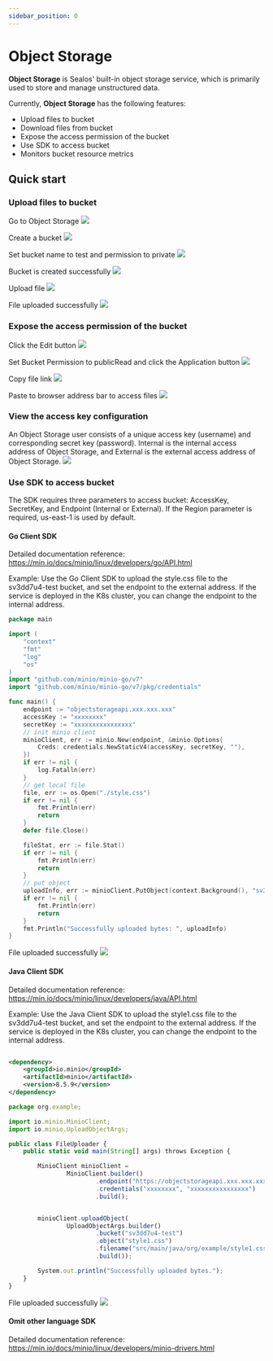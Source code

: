 ```yaml
---
sidebar_position: 0
---
```


# Object Storage

**Object Storage** is Sealos' built-in object storage service, which is primarily used to store and manage unstructured
data.

Currently, **Object Storage** has the following features:

- Upload files to bucket
- Download files from bucket
- Expose the access permission of the bucket
- Use SDK to access bucket
- Monitors bucket resource metrics

## Quick start

### Upload files to bucket

Go to Object Storage
![](./images/1.png)

Create a bucket
![](./images/2.png)

Set bucket name to test and permission to private
![](./images/3.png)

Bucket is created successfully
![](./images/4.png)

Upload file
![](./images/5.png)

File uploaded successfully
![](./images/6.png)

### Expose the access permission of the bucket

Click the Edit button
![](./images/7.png)

Set Bucket Permission to publicRead and click the Application button
![](./images/8.png)

Copy file link
![](./images/9.png)

Paste to browser address bar to access files
![](./images/10.png)

### View the access key configuration

An Object Storage user consists of a unique access key (username) and corresponding secret key (password). Internal is
the internal access address of Object Storage, and External is the external access address of Object Storage.
![](./images/11.png)

### Use SDK to access bucket

The SDK requires three parameters to access bucket: AccessKey, SecretKey, and Endpoint (Internal or External). If the
Region parameter is required, us-east-1 is used by default.

#### Go Client SDK

Detailed documentation reference: https://min.io/docs/minio/linux/developers/go/API.html

Example: Use the Go Client SDK to upload the style.css file to the sv3dd7u4-test bucket, and set the endpoint to the
external address. If the service is deployed in the K8s cluster, you can change the endpoint to the internal address.

```go
package main

import (
	"context"
	"fmt"
	"log"
	"os"
)
import "github.com/minio/minio-go/v7"
import "github.com/minio/minio-go/v7/pkg/credentials"

func main() {
	endpoint := "objectstorageapi.xxx.xxx.xxx"
	accessKey := "xxxxxxxx"
	secretKey := "xxxxxxxxxxxxxxxx"
	// init minio client
	minioClient, err := minio.New(endpoint, &minio.Options{
		Creds: credentials.NewStaticV4(accessKey, secretKey, ""),
	})
	if err != nil {
		log.Fatalln(err)
	}
	// get local file
	file, err := os.Open("./style.css")
	if err != nil {
		fmt.Println(err)
		return
	}
	defer file.Close()

	fileStat, err := file.Stat()
	if err != nil {
		fmt.Println(err)
		return
	}
	// put object
	uploadInfo, err := minioClient.PutObject(context.Background(), "sv3dd7u4-test", "style.css", file, fileStat.Size(), minio.PutObjectOptions{ContentType: "text/css"})
	if err != nil {
		fmt.Println(err)
		return
	}
	fmt.Println("Successfully uploaded bytes: ", uploadInfo)
}
```

File uploaded successfully
![](./images/12.png)

#### Java Client SDK

Detailed documentation reference: https://min.io/docs/minio/linux/developers/java/API.html

Example: Use the Java Client SDK to upload the style1.css file to the sv3dd7u4-test bucket, and set the endpoint to the
external address. If the service is deployed in the K8s cluster, you can change the endpoint to the internal address.

```xml

<dependency>
    <groupId>io.minio</groupId>
    <artifactId>minio</artifactId>
    <version>8.5.9</version>
</dependency>
```

```javascript
package org.example;

import io.minio.MinioClient;
import io.minio.UploadObjectArgs;

public class FileUploader {
    public static void main(String[] args) throws Exception {

        MinioClient minioClient =
                MinioClient.builder()
                        .endpoint("https://objectstorageapi.xxx.xxx.xxx")
                        .credentials("xxxxxxxx", "xxxxxxxxxxxxxxxx")
                        .build();


        minioClient.uploadObject(
                UploadObjectArgs.builder()
                        .bucket("sv3dd7u4-test")
                        .object("style1.css")
                        .filename("src/main/java/org/example/style1.css")
                        .build());

        System.out.println("Successfully uploaded bytes.");
    }
}
```

File uploaded successfully
![](./images/13.png)

#### Omit other language SDK

Detailed documentation reference: https://min.io/docs/minio/linux/developers/minio-drivers.html






